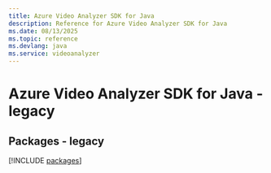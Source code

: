 ```yaml
---
title: Azure Video Analyzer SDK for Java
description: Reference for Azure Video Analyzer SDK for Java
ms.date: 08/13/2025
ms.topic: reference
ms.devlang: java
ms.service: videoanalyzer
---
```

# Azure Video Analyzer SDK for Java - legacy
## Packages - legacy
[!INCLUDE [packages](video-analyzer-index.md)]